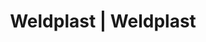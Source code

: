 ---
Filename: "eshop-products-variant32"
Link: "file:/Users/vinayakpatel/Downloads/www.weldplast.cz/eshop_products_compare/add/eshop-products-variant32"
product_name: "null"
product_id: "null"
title: "Weldplast | Weldplast"
product_desc: ""
product_specs: ""
product_downloads: ""
href: ""
p_desc_2: ""
accessories: ""
similar_products: ""
---
